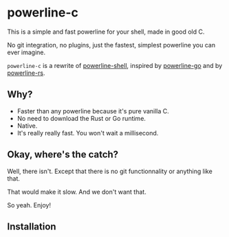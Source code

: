 # powerline-c

This is a simple and fast powerline for your shell, made in good old C.

No git integration, no plugins, just the fastest, simplest powerline you can ever imagine.

`powerline-c` is a rewrite of [powerline-shell](https://github.com/b-ryan/powerline-shell), inspired by [powerline-go](https://github.com/justjanne/powerline-go) and by [powerline-rs](https://github.com/jD91mZM2/powerline-rs).

## Why?

 - Faster than any powerline because it's pure vanilla C.
 - No need to download the Rust or Go runtime.
 - Native.
 - It's really really fast. You won't wait a millisecond.
 
## Okay, where's the catch?

Well, there isn't. Except that there is no git functionnality or anything like that.

That would make it slow. And we don't want that.

So yeah. Enjoy!

## Installation

